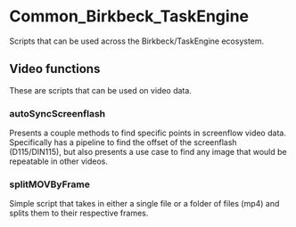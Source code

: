 # Common_Birkbeck_TaskEngine
Scripts that can be used across the Birkbeck/TaskEngine ecosystem.

## Video functions
These are scripts that can be used on video data.

### autoSyncScreenflash
Presents a couple methods to find specific points in screenflow video data. Specifically has a pipeline to find the offset of the screenflash (D115/DIN115), but also presents a use case to find any image that would be repeatable in other videos.

### splitMOVByFrame
Simple script that takes in either a single file or a folder of files (mp4) and splits them to their respective frames.
